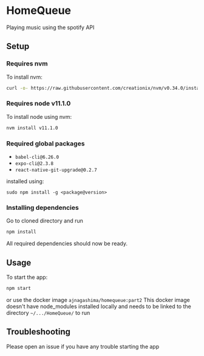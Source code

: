 # HomeQueue

Playing music using the spotify API

## Setup
### Requires nvm
To install nvm:
```bash
curl -o- https://raw.githubusercontent.com/creationix/nvm/v0.34.0/install.sh | bash
```

### Requires node v11.1.0
To install node using nvm:
```bash
nvm install v11.1.0
```

### Required global packages
* `babel-cli@6.26.0`
* `expo-cli@2.3.8`
* `react-native-git-upgrade@0.2.7`

installed using:
```
sudo npm install -g <package@version>
```

### Installing dependencies
Go to cloned directory and run
```bash
npm install
```

All required dependencies should now be ready.

## Usage
To start the app:
```bash
npm start
```

or use the docker image `ajnagashima/homequeue:part2`
This docker image doesn't have node_modules installed locally and needs to be linked to the directory `~/.../HomeQueue/` to run

## Troubleshooting

Please open an issue if you have any trouble starting the app

